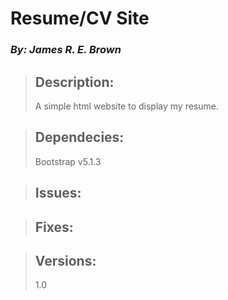 
# Resume/CV Site
### *By: James R. E. Brown*

> ## Description:
>  A simple html website to display my resume.
>
>  
  
> ## Dependecies:
> Bootstrap v5.1.3
> 
>  
  
> ## Issues:
> 
>
>  
  
> ## Fixes:
  
> ## Versions:
>  1.0
>
>  




